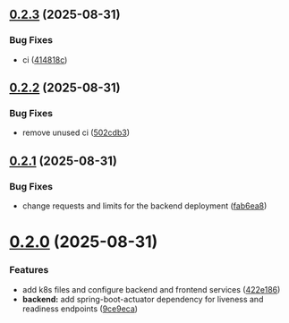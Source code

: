 ## [0.2.3](https://github.com/rexwithluv/naga-fct/compare/v0.2.2...v0.2.3) (2025-08-31)


### Bug Fixes

* ci ([414818c](https://github.com/rexwithluv/naga-fct/commit/414818c0e829c8640ecedaa2600eb9704421c022))

## [0.2.2](https://github.com/rexwithluv/naga-fct/compare/v0.2.1...v0.2.2) (2025-08-31)


### Bug Fixes

* remove unused ci ([502cdb3](https://github.com/rexwithluv/naga-fct/commit/502cdb3cc53ab494e725d25c9431ac075215c086))

## [0.2.1](https://github.com/rexwithluv/naga-fct/compare/v0.2.0...v0.2.1) (2025-08-31)


### Bug Fixes

* change requests and limits for the backend deployment ([fab6ea8](https://github.com/rexwithluv/naga-fct/commit/fab6ea8a9231dd38b47d1a8686a4cb80e3804716))

# [0.2.0](https://github.com/rexwithluv/naga-fct/compare/v0.1.0...v0.2.0) (2025-08-31)


### Features

* add k8s files and configure backend and frontend services ([422e186](https://github.com/rexwithluv/naga-fct/commit/422e18685cb4d02206c56c25f920455ae933d0b6))
* **backend:** add spring-boot-actuator dependency for liveness and readiness endpoints ([9ce9eca](https://github.com/rexwithluv/naga-fct/commit/9ce9eca247c0399f40c1dad295a2b500411eb170))
